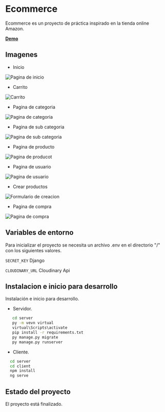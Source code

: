 
# Ecommerce

Ecommerce es un proyecto de práctica inspirado en la tienda online Amazon.

[**Demo**](https://ecommerce-eyag.onrender.com)


## Imagenes


- Inicio


![Pagina de inicio](https://res.cloudinary.com/drifqbdtu/image/upload/w_750/v1678395209/Readme/Econmerce/Inicio_cd96tf.png)
- Carrito


![Carrito](https://res.cloudinary.com/drifqbdtu/image/upload/w_750/v1678395209/Readme/Econmerce/carrito_rhhako.png)
- Pagina de categoria


![Pagina de categoria](https://res.cloudinary.com/drifqbdtu/image/upload/w_750/v1678395209/Readme/Econmerce/Categoria_vh0ue2.jpg)
- Pagina de sub categoria


![Pagina de sub categoria](https://res.cloudinary.com/drifqbdtu/image/upload/w_750/v1678395210/Readme/Econmerce/SubCategoria_tjfz17.png)
- Pagina de producto


![Pagina de producot](https://res.cloudinary.com/drifqbdtu/image/upload/w_750/v1678395210/Readme/Econmerce/producto_q4lhbg.png)
- Pagina de usuario


![Pagina de usuario](https://res.cloudinary.com/drifqbdtu/image/upload/w_750/v1678395210/Readme/Econmerce/usuario_shmefq.png)
- Crear productos


![Formulario de creacion](https://res.cloudinary.com/drifqbdtu/image/upload/w_750/v1678395209/Readme/Econmerce/formularioProdcutos_shucaw.png)
- Pagina de compra


![Pagina de compra](https://res.cloudinary.com/drifqbdtu/image/upload/w_750/v1678395209/Readme/Econmerce/comprar_oqxm5t.png)
## Variables de entorno

Para inicializar el proyecto se necesita un archivo .env en el directorio "/" con los siguientes valores.

`SECRET_KEY` Django

`CLOUDINARY_URL` Cloudinary Api
## Instalacion e inicio para desarrollo

Instalación e inicio para desarrollo.

- Servidor.

```bash
   cd server
   py -m vevn virtual
   virtual\Scripts\activate
   pip install -r requirements.txt
   py manage.py migrate  
   py manage.py runserver
```
- Cliente.

```bash
  cd server
  cd client
  npm install
  ng serve
```
## Estado del proyecto

El proyecto está finalizado.

